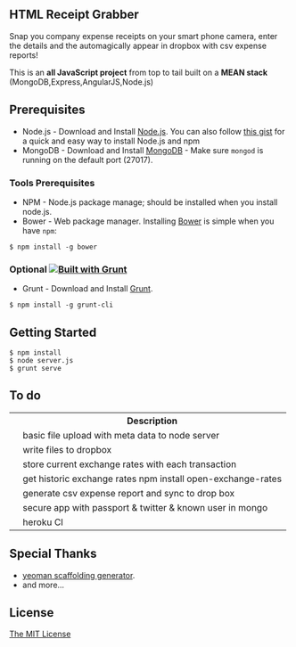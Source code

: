 ## HTML Receipt Grabber 
Snap you company expense receipts on your smart phone camera, enter the details and the automagically appear in dropbox with csv expense reports!

This is an  **all JavaScript project** from top to tail built on a **MEAN stack** (MongoDB,Express,AngularJS,Node.js)



## Prerequisites
* Node.js - Download and Install [Node.js](http://www.nodejs.org/download/). You can also follow [this gist](https://gist.github.com/isaacs/579814) for a quick and easy way to install Node.js and npm
* MongoDB - Download and Install [MongoDB](http://docs.mongodb.org/manual/installation/) - Make sure `mongod` is running on the default port (27017).

### Tools Prerequisites
* NPM - Node.js package manage; should be installed when you install node.js.
* Bower - Web package manager. Installing [Bower](http://bower.io/) is simple when you have `npm`:

```
$ npm install -g bower
```

### Optional [![Built with Grunt](https://cdn.gruntjs.com/builtwith.png)](http://gruntjs.com/)
* Grunt - Download and Install [Grunt](http://gruntjs.com).
```
$ npm install -g grunt-cli
```


## Getting Started

```
$ npm install
$ node server.js
$ grunt serve
```



## To do
<table>
  <tr>
    <th></th><th>Description</th>
  </tr>
  <tr>
    <td></td><td>basic file upload with meta data to node server</td>
  </tr>
  <tr>
    <td></td><td>write files to dropbox</td>
  </tr>
  <tr>
    <td></td><td>store current exchange rates with each transaction</td>
  </tr>
    <tr>
    <td></td><td>get historic exchange rates npm install open-exchange-rates</td>
  </tr>
    <tr>
    <td></td><td>generate csv expense report and sync to drop box</td>
  </tr>
      <tr>
    <td></td><td>secure app with passport & twitter & known user in mongo</td>
  </tr>
        <tr>
    <td></td><td>heroku CI </td>
  </tr>
  </table>


## Special Thanks
 * [yeoman scaffolding generator](http://tylerhenkel.com/creating-apps-with-angular-and-node-using-yeoman/).
 * and more...



## License
[The MIT License](http://opensource.org/licenses/MIT)
